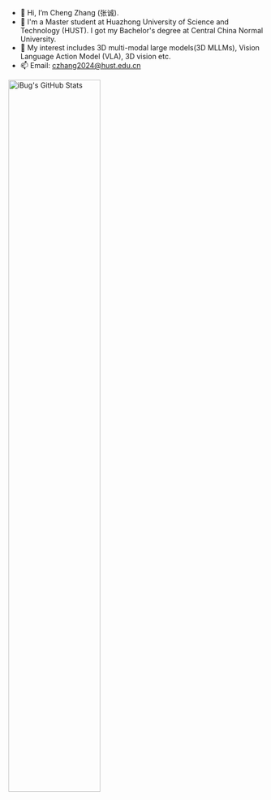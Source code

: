 



- 👋 Hi, I’m Cheng Zhang (张诚).
- 👋 I'm a Master student at Huazhong University of Science and Technology (HUST). I got my Bachelor's degree at Central China Normal University.
- 👀 My interest includes 3D multi-modal large models(3D MLLMs), Vision Language Action Model (VLA), 3D vision etc.  
- 📫 Email: czhang2024@hust.edu.cn 


<a href="https://github.com/zc2023">
<img
  src="https://github-readme-stats.vercel.app/api?username=zc2023&count_private=true&show_icons=true&icon_color=f3437a&bg_color=30,f2ffe6,e6ffff"
  title="iBug&#039;s GitHub Stats"
  align="central"
  width="60%"
/>
</a>

